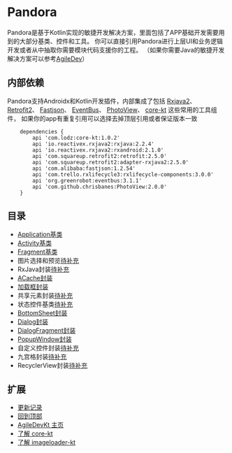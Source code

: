 # Pandora
Pandora是基于Kotlin实现的敏捷开发解决方案，里面包括了APP基础开发需要用到的大部分基类、控件和工具。
你可以直接引用Pandora进行上层UI和业务逻辑开发或者从中抽取你需要模块代码支援你的工程。
（如果你需要Java的敏捷开发解决方案可以参考[AgileDev](https://github.com/LZ9/AgileDev)）

## 内部依赖
Pandora支持Androidx和Kotlin开发插件，内部集成了包括
[Rxjava2](https://github.com/ReactiveX/RxJava)、
[Retrofit2](https://github.com/square/retrofit)、
[Fastjson](https://github.com/alibaba/fastjson)、
[EventBus](https://github.com/greenrobot/EventBus)、
[PhotoView](https://github.com/chrisbanes/PhotoView)、
[core-kt](https://github.com/LZ9/AgileDevKt/blob/master/corekt/readme_core.md)
这些常用的工具组件，
如果你的app有重复引用可以选择去掉顶层引用或者保证版本一致
```
    dependencies {
        api 'com.lodz:core-kt:1.0.2'
        api 'io.reactivex.rxjava2:rxjava:2.2.4'
        api 'io.reactivex.rxjava2:rxandroid:2.1.0'
        api 'com.squareup.retrofit2:retrofit:2.5.0'
        api 'com.squareup.retrofit2:adapter-rxjava2:2.5.0'
        api 'com.alibaba:fastjson:1.2.54'
        api 'com.trello.rxlifecycle3:rxlifecycle-components:3.0.0'
        api 'org.greenrobot:eventbus:3.1.1'
        api 'com.github.chrisbanes:PhotoView:2.0.0'
    }
```

## 目录
- [Application基类](https://github.com/LZ9/AgileDevKt/blob/master/pandora/document/pandora_application.md)
- [Activity基类](https://github.com/LZ9/AgileDevKt/blob/master/pandora/document/pandora_activity.md)
- [Fragment基类](https://github.com/LZ9/AgileDevKt/blob/master/pandora/document/pandora_fragment.md)
- 图片选择和预览[待补充]()
- RxJava封装[待补充]()
- [ACache封装](https://github.com/LZ9/AgileDevKt/blob/master/pandora/document/pandora_acache.md)
- [加载框封装](https://github.com/LZ9/AgileDevKt/blob/master/pandora/document/pandora_progressdialog.md)
- 共享元素封装[待补充]()
- 状态控件基类[待补充]()
- [BottomSheet封装](https://github.com/LZ9/AgileDevKt/blob/master/pandora/document/pandora_bottomsheet.md)
- [Dialog封装](https://github.com/LZ9/AgileDevKt/blob/master/pandora/document/pandora_dialog.md)
- [DialogFragment封装](https://github.com/LZ9/AgileDevKt/blob/master/pandora/document/pandora_dialogfragment.md)
- [PopupWindow封装](https://github.com/LZ9/AgileDevKt/blob/master/pandora/document/pandora_popupwindow.md)
- 自定义控件封装[待补充]()
- 九宫格封装[待补充]()
- RecyclerView封装[待补充]()

## 扩展

- [更新记录](https://github.com/LZ9/AgileDevKt/blob/master/pandora/document/readme_pandora_update.md)
- [回到顶部](https://github.com/LZ9/AgileDevKt/blob/master/pandora/document/readme_pandora.md#pandora)
- [AgileDevKt 主页](https://github.com/LZ9/AgileDevKt)
- [了解 core-kt](https://github.com/LZ9/AgileDevKt/blob/master/corekt/readme_core.md)
- [了解 imageloader-kt](https://github.com/LZ9/AgileDevKt/blob/master/imageloaderkt/readme_imageloader.md)
